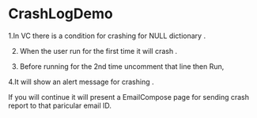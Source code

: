 CrashLogDemo
============
1.In VC there is a condition for crashing for NULL dictionary .

2. When the user run for the first time it will crash .

3. Before running for the 2nd time uncomment that line then Run,

4.It will show an alert message for crashing .

If you will  continue it will present a EmailCompose page for sending crash report to that paricular email ID.
